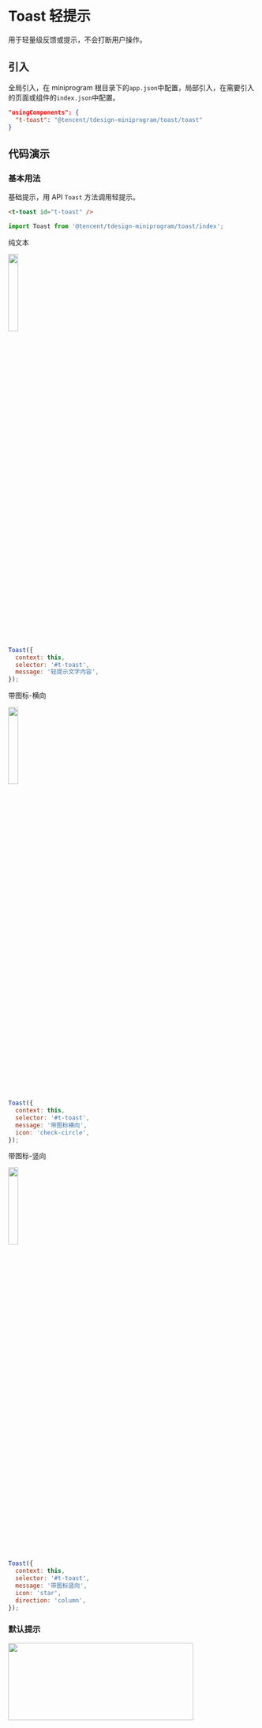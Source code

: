 # Toast 轻提示

用于轻量级反馈或提示，不会打断用户操作。

## 引入

全局引入，在 miniprogram 根目录下的`app.json`中配置，局部引入，在需要引入的页面或组件的`index.json`中配置。

```json
"usingComponents": {
  "t-toast": "@tencent/tdesign-miniprogram/toast/toast"
}
```

## 代码演示

### 基本用法

基础提示，用 API `Toast` 方法调用轻提示。

```html
<t-toast id="t-toast" />
```

```js
import Toast from '@tencent/tdesign-miniprogram/toast/index';
```

纯文本

<img src="https://tdesign.gtimg.com/miniprogram/readme/toast-1.png" width="20%" height="20%">

```js
Toast({
  context: this,
  selector: '#t-toast',
  message: '轻提示文字内容',
});
```

带图标-横向

<img src="https://tdesign.gtimg.com/miniprogram/readme/toast-3.png" width="20%" height="20%">

```js
Toast({
  context: this,
  selector: '#t-toast',
  message: '带图标横向',
  icon: 'check-circle',
});
```

带图标-竖向

<img src="https://tdesign.gtimg.com/miniprogram/readme/toast-4.png" width="20%" height="20%">

```js
Toast({
  context: this,
  selector: '#t-toast',
  message: '带图标竖向',
  icon: 'star',
  direction: 'column',
});
```

### 默认提示

<img src="https://tdesign.gtimg.com/miniprogram/readme/toast-2.png" width="375px" height="20%">

```js
Toast({
  context: this,
  selector: '#t-toast',
  message: '成功文案',
  theme: 'fail',
});

Toast({
  context: this,
  selector: '#t-toast',
  message: '警告文案',
  theme: 'success',
});

Toast({
  context: this,
  selector: '#t-toast',
  message: '加载中...',
  theme: 'loading',
  direction: 'column',
});
```

### 显示位置和展示时间

```js
Toast({
  context: this,
  selector: '#t-toast',
  message: '顶部-展示1秒',
  direction: 'column',
  placement: 'top',
  duration: 1000,
});

Toast({
  context: this,
  selector: '#t-toast',
  message: '中间-展示2秒',
  direction: 'column',
  duration: 2000,
});

Toast({
  context: this,
  selector: '#t-toast',
  message: '底部-展示3秒',
  direction: 'column',
  placement: 'bottom',
  duration: 3000,
});
```

## API

### Toast Props
名称 | 类型 | 默认值 | 说明 | 必传
-- | -- | -- | -- | --
direction | String | row | 图标排列方式。可选项：row/column | N
duration | Number | 2000 | 弹窗显示毫秒数 | N
external-classes | Array | - | 组件类名。`['t-class']` | N
icon | String | - | 自定义图标 | N
message | String / Slot | - | 弹窗显示文字 | N
placement | String | middle | 弹窗展示位置。可选项： top/middle/bottom | N
prevent-scroll-through | Boolean | false | 防止滚动穿透，即不允许点击和滚动 | N
theme | String | - | 提示类型。可选项：loading/success/fail | N
